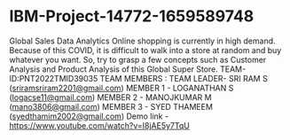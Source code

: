 # IBM-Project-14772-1659589748
Global Sales Data Analytics
Online shopping is currently in high demand. Because of this COVID, it is difficult to walk into a store at random and buy whatever you want. So, try to grasp a few concepts such as Customer Analysis and Product Analysis of this Global Super Store.
TEAM-ID:PNT2022TMID39035
TEAM MEMBERS : TEAM LEADER- SRI RAM S (sriramsriram2201@gmail.com) 
MEMBER 1 - LOGANATHAN S (logacse11@gmail.com) 
MEMBER 2 - MANOJKUMAR M (mano3806@gmail.com) 
MEMBER 3 - SYED THAMEEM (syedthamim2002@gmail.com)
Demo link - https://www.youtube.com/watch?v=I8jAE5y7TqU
